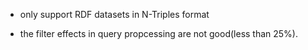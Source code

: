 - only support RDF datasets in N-Triples format

- the filter effects in query propcessing are not good(less than 25%). 

